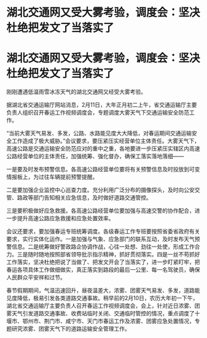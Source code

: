 # 湖北交通网又受大雾考验，调度会：坚决杜绝把发文了当落实了

# 湖北交通网又受大雾考验，调度会：坚决杜绝把发文了当落实了

刚刚遭遇低温雨雪冰冻天气的湖北交通网又经受大雾考验。

据湖北省交通运输厅网站消息，2月11日，大年正月初二上午，省交通运输厅主要负责人组织召开春运工作视频调度会，专题调度大雾天气下交通运输安全防范工作。

“当前大雾天气易发、多发，公路、水路能见度大大降低，对春运期间交通运输安全工作造成了极大威胁。”会议要求，要压紧压实经营单位主体责任。大雾天气下，高速公路是交通运输安全防范应对的重中之重，各地要进一步压紧压实辖区内高速公路经营单位的主体责任，加强统筹、强化督办，确保工落实落地落细——

一是要及时发布预警信息。各高速公路经营单位要将有关预警信息及时投放到可变情报板上，为过往车辆提前预警提醒。

二是要加强企业监控中心巡查力度。充分利用广泛分布的摄像探头，及时向公安交管、路政等部门告知相关应急信息，及时做好道路交通管控。

三是要积极做好应急救援。各高速公路经营单位要加强与高速交警的协作配合，进一步提升高速公路应急救援和应急处置效率。

会议还要求，要加强春运专班统筹调度。各级春运工作专班要按照省委省政府有关要求，实行实体化运作。一是加强与气象、应急部门的联系互动，及时发布天气预警信息。二是统筹做好警政路企协调作战，心往一处想、劲往一处使，形成工作合力。三是随时随地按照部省领导批示指示精神，抓好贯彻落实。四是一丝不苟抓好工作落实，坚决杜绝把说了当做了、把发文开会了当落实了，进一步盯紧盯牢，把春运各项具体工作做细做实，真正落实到路段的最后一公里、每一名驾驶员，确保人民群众平安祥和过节。

春节假期期间，气温迅速回升，昼夜温差大，浓雾、团雾天气易发、多发，道路能见度降低，极易引发各类道路交通事故。稍早前的2月10日，农历大年初一下午，湖北省交通运输厅主要负责人召开春运工作视频调度会，会上，针对近日浓雾、团雾天气引发道路交通事故、收费站临时关闭、交通临时管控的情况，重点调度了十堰市、鄂州市、荆门市、咸宁市、天门市春运工作及浓雾、团雾应急处置情况，专题研究浓雾、团雾天气下的道路运输安全管理工作。

